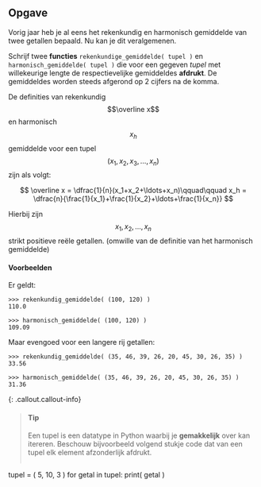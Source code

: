 ## Opgave
Vorig jaar heb je al eens het rekenkundig en harmonisch gemiddelde van twee getallen bepaald. Nu kan je dit veralgemenen.

Schrijf twee **functies** `rekenkundige_gemiddelde( tupel )` en `harmonisch_gemiddelde( tupel )` die voor een gegeven *tupel* met willekeurige lengte de respectievelijke gemiddeldes **afdrukt**. De gemiddeldes worden steeds afgerond op 2 cijfers na de komma.

De definities van rekenkundig $$\overline x$$ en harmonisch $$x_h$$ gemiddelde voor een tupel $$(x_1,x_2,x_3, \ldots, x_n)$$ zijn als volgt:

$$
\overline x = \dfrac{1}{n}(x_1+x_2+\ldots+x_n)\qquad\qquad x_h = \dfrac{n}{\frac{1}{x_1}+\frac{1}{x_2}+\ldots+\frac{1}{x_n}}
$$

Hierbij zijn $$x_1, x_2, \ldots, x_n$$ strikt positieve reële getallen. (omwille van de definitie van het harmonisch gemiddelde)

#### Voorbeelden
Er geldt:
```
>>> rekenkundig_gemiddelde( (100, 120) )
110.0
```
```
>>> harmonisch_gemiddelde( (100, 120) )
109.09
```
Maar evengoed voor een langere rij getallen:
```
>>> rekenkundig_gemiddelde( (35, 46, 39, 26, 20, 45, 30, 26, 35) )
33.56
```
```
>>> harmonisch_gemiddelde( (35, 46, 39, 26, 20, 45, 30, 26, 35) )
31.36
```

{: .callout.callout-info}
> #### Tip
> Een tupel is een datatype in Python waarbij je **gemakkelijk** over kan itereren. Beschouw bijvoorbeeld volgend stukje code dat van een tupel elk element afzonderlijk afdrukt.
> ```python
tupel = ( 5, 10, 3 )
for getal in tupel:
    print( getal )
```